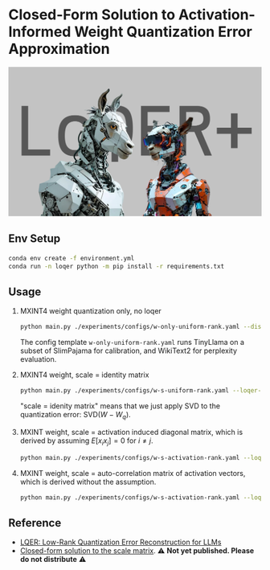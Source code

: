 # Closed-Form Solution to Activation-Informed Weight Quantization Error Approximation

![](/docs/big-little-llama-small.png)


## Env Setup

```bash
conda env create -f environment.yml
conda run -n loqer python -m pip install -r requirements.txt
```

## Usage


1. MXINT4 weight quantization only, no loqer

    ```bash
    python main.py ./experiments/configs/w-only-uniform-rank.yaml --disable-loqer --disable-lm-eval
    ```

    The config template `w-only-uniform-rank.yaml` runs TinyLlama on a subset of SlimPajama for calibration, and WikiText2 for perplexity evaluation.

2. MXINT4 weight, scale = identity matrix

    ```bash
    python main.py ./experiments/configs/w-s-uniform-rank.yaml --loqer-scaling-mode identity --disable-lm-eval
    ```

    "scale = idenity matrix" means that we just apply SVD to the quantization error: $\mathrm{SVD}(W - W_q)$.

3. MXINT weight, scale = activation induced diagonal matrix, which is derived by assuming $E[x_i x_j] = 0$ for $i\neq j$.

    ```bash
    python main.py ./experiments/configs/w-s-activation-rank.yaml --loqer-scaling-mode diag --disable-lm-eval
    ```

4. MXINT weight, scale = auto-correlation matrix of activation vectors, which is derived without the assumption.

    ```bash
    python main.py ./experiments/configs/w-s-activation-rank.yaml --loqer-scaling-mode rxx --disable-lm-eval
    ```


## Reference

- [LQER: Low-Rank Quantization Error Reconstruction for LLMs](https://arxiv.org/abs/2402.02446)
- [Closed-form solution to the scale matrix](https://typst.app/project/rQcqVZNgJGJz2LLuOrZx6y). ⚠️ **Not yet published. Please do not distribute** ⚠️

